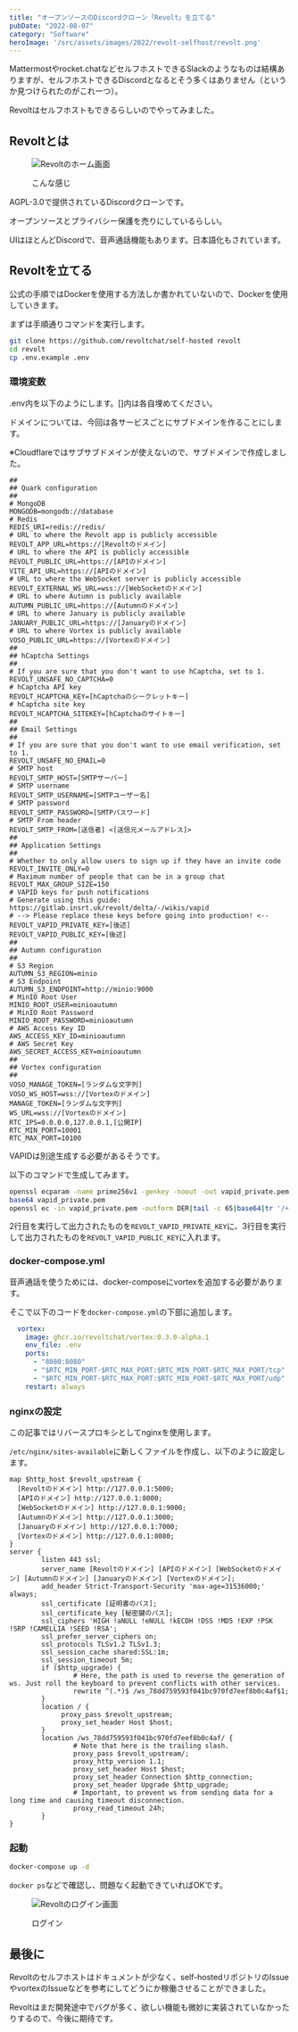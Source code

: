 ```yaml
---
title: "オープンソースのDiscordクローン「Revolt」を立てる"
pubDate: "2022-08-07"
category: "Software"
heroImage: '/src/assets/images/2022/revolt-selfhost/revolt.png'
---
```


Mattermostやrocket.chatなどセルフホストできるSlackのようなものは結構ありますが、セルフホストできるDiscordとなるとそう多くはありません（というか見つけられたのがこれ一つ）。

Revoltはセルフホストもできるらしいのでやってみました。

## Revoltとは

<figure>

![Revoltのホーム画面](../../../assets/images/2022/revolt-selfhost/chat.vcborn.com_server_01G9SPJVT9RGMPGKTGYGC2JEND_channel_01G9SS68WAFY13K8RWBKBKB1BJFull-HD.png)

<figcaption>

こんな感じ

</figcaption>

</figure>

AGPL-3.0で提供されているDiscordクローンです。

オープンソースとプライバシー保護を売りにしているらしい。

UIはほとんどDiscordで、音声通話機能もあります。日本語化もされています。

## Revoltを立てる

公式の手順ではDockerを使用する方法しか書かれていないので、Dockerを使用していきます。

まずは手順通りコマンドを実行します。

```bash
git clone https://github.com/revoltchat/self-hosted revolt
cd revolt
cp .env.example .env
```

### 環境変数

.env内を以下のようにします。\[\]内は各自埋めてください。

ドメインについては、今回は各サービスごとにサブドメインを作ることにします。

※Cloudflareではサブサブドメインが使えないので、サブドメインで作成しました。

```
##
## Quark configuration
##
# MongoDB
MONGODB=mongodb://database
# Redis
REDIS_URI=redis://redis/
# URL to where the Revolt app is publicly accessible
REVOLT_APP_URL=https://[Revoltのドメイン]
# URL to where the API is publicly accessible
REVOLT_PUBLIC_URL=https://[APIのドメイン]
VITE_API_URL=https://[APIのドメイン]
# URL to where the WebSocket server is publicly accessible
REVOLT_EXTERNAL_WS_URL=wss://[WebSocketのドメイン]
# URL to where Autumn is publicly available
AUTUMN_PUBLIC_URL=https://[Autumnのドメイン]
# URL to where January is publicly available
JANUARY_PUBLIC_URL=https://[Januaryのドメイン]
# URL to where Vortex is publicly available
VOSO_PUBLIC_URL=https://[Vortexのドメイン]
##
## hCaptcha Settings
##
# If you are sure that you don't want to use hCaptcha, set to 1.
REVOLT_UNSAFE_NO_CAPTCHA=0
# hCaptcha API key
REVOLT_HCAPTCHA_KEY=[hCaptchaのシークレットキー]
# hCaptcha site key
REVOLT_HCAPTCHA_SITEKEY=[hCaptchaのサイトキー]
##
## Email Settings
##
# If you are sure that you don't want to use email verification, set to 1.
REVOLT_UNSAFE_NO_EMAIL=0
# SMTP host
REVOLT_SMTP_HOST=[SMTPサーバー]
# SMTP username
REVOLT_SMTP_USERNAME=[SMTPユーザー名]
# SMTP password
REVOLT_SMTP_PASSWORD=[SMTPパスワード]
# SMTP From header
REVOLT_SMTP_FROM=[送信者] <[送信元メールアドレス]>
##
## Application Settings
##
# Whether to only allow users to sign up if they have an invite code
REVOLT_INVITE_ONLY=0
# Maximum number of people that can be in a group chat
REVOLT_MAX_GROUP_SIZE=150
# VAPID keys for push notifications
# Generate using this guide: https://gitlab.insrt.uk/revolt/delta/-/wikis/vapid
# --> Please replace these keys before going into production! <--
REVOLT_VAPID_PRIVATE_KEY=[後述]
REVOLT_VAPID_PUBLIC_KEY=[後述]
##
## Autumn configuration
##
# S3 Region
AUTUMN_S3_REGION=minio
# S3 Endpoint
AUTUMN_S3_ENDPOINT=http://minio:9000
# MinIO Root User
MINIO_ROOT_USER=minioautumn
# MinIO Root Password
MINIO_ROOT_PASSWORD=minioautumn
# AWS Access Key ID
AWS_ACCESS_KEY_ID=minioautumn
# AWS Secret Key
AWS_SECRET_ACCESS_KEY=minioautumn
##
## Vortex configuration
##
VOSO_MANAGE_TOKEN=[ランダムな文字列]
VOSO_WS_HOST=wss://[Vortexのドメイン]
MANAGE_TOKEN=[ランダムな文字列]
WS_URL=wss://[Vortexのドメイン]
RTC_IPS=0.0.0.0,127.0.0.1,[公開IP]
RTC_MIN_PORT=10001
RTC_MAX_PORT=10100
```

VAPIDは別途生成する必要があるそうです。

以下のコマンドで生成してみます。

```bash
openssl ecparam -name prime256v1 -genkey -noout -out vapid_private.pem
base64 vapid_private.pem
openssl ec -in vapid_private.pem -outform DER|tail -c 65|base64|tr '/+' '_-'|tr -d '\n'
```

2行目を実行して出力されたものを`REVOLT_VAPID_PRIVATE_KEY`に、3行目を実行して出力されたものを`REVOLT_VAPID_PUBLIC_KEY`に入れます。

### docker-compose.yml

音声通話を使うためには、docker-composeにvortexを追加する必要があります。

そこで以下のコードを`docker-compose.yml`の下部に追加します。

```yaml
  vortex:
    image: ghcr.io/revoltchat/vortex:0.3.0-alpha.1
    env_file: .env
    ports:
      - "8080:8080"
      - "$RTC_MIN_PORT-$RTC_MAX_PORT:$RTC_MIN_PORT-$RTC_MAX_PORT/tcp"
      - "$RTC_MIN_PORT-$RTC_MAX_PORT:$RTC_MIN_PORT-$RTC_MAX_PORT/udp"
    restart: always
```

### nginxの設定

この記事ではリバースプロキシとしてnginxを使用します。

`/etc/nginx/sites-available`に新しくファイルを作成し、以下のように設定します。

```nginx
map $http_host $revolt_upstream {
  [Revoltのドメイン] http://127.0.0.1:5000;
  [APIのドメイン] http://127.0.0.1:8000;
  [WebSocketのドメイン] http://127.0.0.1:9000;
  [Autumnのドメイン] http://127.0.0.1:3000;
  [Januaryのドメイン] http://127.0.0.1:7000;
  [Vortexのドメイン] http://127.0.0.1:8080;
}
server {
        listen 443 ssl;
        server_name [Revoltのドメイン] [APIのドメイン] [WebSocketのドメイン] [Autumnのドメイン] [Januaryのドメイン] [Vortexのドメイン];
        add_header Strict-Transport-Security 'max-age=31536000;' always;
        ssl_certificate [証明書のパス];
        ssl_certificate_key [秘密鍵のパス];
        ssl_ciphers 'HIGH !aNULL !eNULL !kECDH !DSS !MD5 !EXP !PSK !SRP !CAMELLIA !SEED !RSA';
        ssl_prefer_server_ciphers on;
        ssl_protocols TLSv1.2 TLSv1.3;
        ssl_session_cache shared:SSL:1m;
        ssl_session_timeout 5m;
        if ($http_upgrade) {
                # Here, the path is used to reverse the generation of ws. Just roll the keyboard to prevent conflicts with other services.
                rewrite ^(.*)$ /ws_78dd759593f041bc970fd7eef8b0c4af$1;
        }
        location / {
             proxy_pass $revolt_upstream;
             proxy_set_header Host $host;
        }
        location /ws_78dd759593f041bc970fd7eef8b0c4af/ {
                # Note that here is the trailing slash.
                proxy_pass $revolt_upstream/;
                proxy_http_version 1.1;
                proxy_set_header Host $host;
                proxy_set_header Connection $http_connection;
                proxy_set_header Upgrade $http_upgrade;
                # Important, to prevent ws from sending data for a long time and causing timeout disconnection.
                proxy_read_timeout 24h;
        }
}
```

### 起動

```bash
docker-compose up -d
```

`docker ps`などで確認し、問題なく起動できていればOKです。

<figure>

![Revoltのログイン画面](../../../assets/images/2022/revolt-selfhost/revolt-login.png)

<figcaption>

ログイン

</figcaption>

</figure>

## 最後に

Revoltのセルフホストはドキュメントが少なく、self-hostedリポジトリのIssueやvortexのIssueなどを参考にしてどうにか稼働させることができました。

Revoltはまだ開発途中でバグが多く、欲しい機能も微妙に実装されていなかったりするので、今後に期待です。
